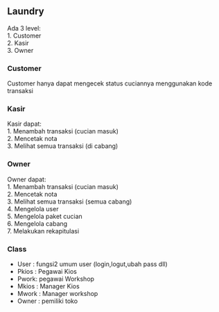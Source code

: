 ## Laundry

<p>Ada 3 level:<br>
1. Customer<br>
2. Kasir<br>
3. Owner<br>
</p>

<h3>Customer</h3>

<p>Customer hanya dapat mengecek status cuciannya menggunakan kode transaksi </p>

<h3>Kasir</h3>

<p>
Kasir dapat:<br>
1. Menambah transaksi (cucian masuk)<br>
2. Mencetak nota<br>
3. Melihat semua transaksi (di cabang)<br>
</p>

<h3>Owner</h3>

<p>
Owner dapat:<br>
1. Menambah transaksi (cucian masuk)<br>
2. Mencetak nota<br>
3. Melihat semua transaksi (semua cabang)<br>
4. Mengelola user<br>
5. Mengelola paket cucian<br>
6. Mengelola cabang<br>
7. Melakukan rekapitulasi<br>
</p>


<h3>Class</h3>
<ul>
	<li>User : fungsi2 umum user (login,logut,ubah pass dll)</li>
	<li>Pkios : Pegawai Kios </li>
	<li>Pwork: pegawai Workshop</li>
	<li>Mkios : Manager Kios</li>
	<li>Mwork : Manager workshop</li>
	<li>Owner : pemiliki toko</li>
</ul>


